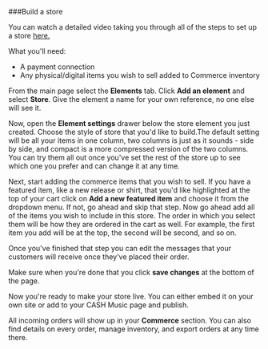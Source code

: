 ###Build a store

You can watch a detailed video taking you through all of the steps to set up a store <a href="https://www.youtube.com/watch?v=RGE-2Og_pxM" target="_blank">here.</a>

What you'll need:

- A payment connection
- Any physical/digital items you wish to sell added to Commerce inventory

From the main page select the **Elements** tab. Click **Add an element** and select **Store**. Give the element a name for your own reference, no one else will see it. 

Now, open the **Element settings** drawer below the store element you just created. Choose the style of store that you'd like to build.The default setting will be all your items in one column, two columns is just as it sounds - side by side, and compact is a more compressed version of the two columns. You can try them all out once you've set the rest of the store up to see which one you prefer and can change it at any time. 

Next, start adding the commerce items that you wish to sell. If you have a featured item, like a new release or shirt, that you'd like highlighted at the top of your cart click on **Add a new featured item** and choose it from the dropdown menu. If not, go ahead and skip that step. Now go ahead add all of the items you wish to include in this store. The order in which you select them will be how they are ordered in the cart as well. For example, the first item you add will be at the top, the second will be second, and so on. 

Once you've finished that step you can edit the messages that your customers will receive once they've placed their order. 

Make sure when you're done that you click **save changes** at the bottom of the page. 

Now you're ready to make your store live. You can either embed it on your own site or add to your CASH Music page and publish. 

All incoming orders will show up in your **Commerce** section. You can also find details on every order, manage inventory, and export orders at any time there. 




